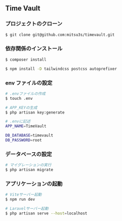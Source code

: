 ## Time Vault

### プロジェクトのクローン

```zsh
$ git clone git@github.com:mitsu3s/timevault.git
```

### 依存関係のインストール

```zsh
$ composer install

$ npm install -D tailwindcss postcss autoprefixer
```

### env ファイルの設定

```zsh
# .envファイルの作成
$ touch .env

# APP_KEYの生成
$ php artisan key:generate

# .envに記述
APP_NAME=TimeVault

DB_DATABASE=timevault
DB_PASSWORD=root
```

### データベースの設定

```zsh
# マイグレーションの実行
$ php artisan migrate
```

### アプリケーションの起動

```zsh
# Viteサーバー起動
$ npm run dev

# Laravelサーバー起動
$ php artisan serve --host=localhost

```
